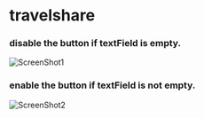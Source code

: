 # travelshare

### disable the button if textField is empty.
![ScreenShot1](https://imgur.com/CuS6Trl)

### enable the button if textField is not empty.
![ScreenShot2](https://imgur.com/yVywVUA)
